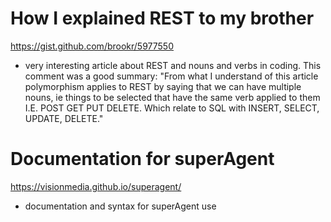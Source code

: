 # How I explained REST to my brother
https://gist.github.com/brookr/5977550

* very interesting article about REST and nouns and verbs in coding. This comment was a good summary: "From what I understand of this article polymorphism applies to REST by saying that we can have multiple nouns, ie things to be selected that have the same verb applied to them I.E. POST GET PUT DELETE. Which relate to SQL with INSERT, SELECT, UPDATE, DELETE."

# Documentation for superAgent
https://visionmedia.github.io/superagent/

* documentation and syntax for superAgent use
